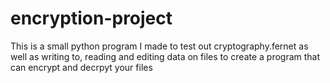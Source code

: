 # encryption-project
This is a small python program I made to test out cryptography.fernet as well as writing to, reading and editing data on files to create a program that can encrypt and decrpyt your files
